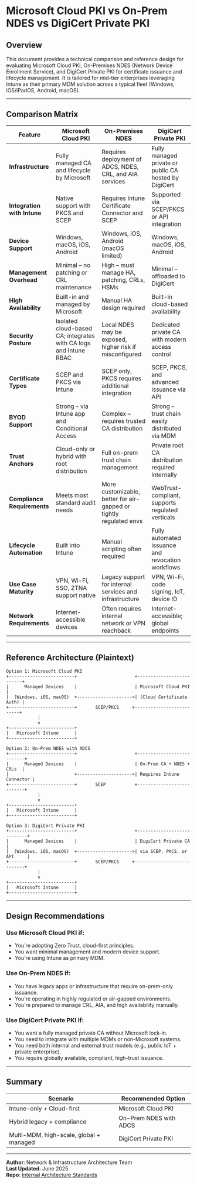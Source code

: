 # Microsoft Cloud PKI vs On-Prem NDES vs DigiCert Private PKI

## Overview

This document provides a technical comparison and reference design for evaluating Microsoft Cloud PKI, On-Premises NDES (Network Device Enrollment Service), and DigiCert Private PKI for certificate issuance and lifecycle management. It is tailored for mid-tier enterprises leveraging Intune as their primary MDM solution across a typical fleet (Windows, iOS/iPadOS, Android, macOS).

---

## Comparison Matrix

| Feature | Microsoft Cloud PKI | On-Premises NDES | DigiCert Private PKI |
|--------|----------------------|------------------|-----------------------|
| **Infrastructure** | Fully managed CA and lifecycle by Microsoft | Requires deployment of ADCS, NDES, CRL, and AIA services | Fully managed private or public CA hosted by DigiCert |
| **Integration with Intune** | Native support with PKCS and SCEP | Requires Intune Certificate Connector and SCEP | Supported via SCEP/PKCS or API integration |
| **Device Support** | Windows, macOS, iOS, Android | Windows, iOS, Android (macOS limited) | Windows, macOS, iOS, Android |
| **Management Overhead** | Minimal – no patching or CRL maintenance | High – must manage HA, patching, CRLs, HSMs | Minimal – offloaded to DigiCert |
| **High Availability** | Built-in and managed by Microsoft | Manual HA design required | Built-in cloud-based availability |
| **Security Posture** | Isolated cloud-based CA; integrates with CA logs and Intune RBAC | Local NDES may be exposed, higher risk if misconfigured | Dedicated private CA with modern access control |
| **Certificate Types** | SCEP and PKCS via Intune | SCEP only, PKCS requires additional integration | SCEP, PKCS, and advanced issuance via API |
| **BYOD Support** | Strong – via Intune app and Conditional Access | Complex – requires trusted CA distribution | Strong – trust chain easily distributed via MDM |
| **Trust Anchors** | Cloud-only or hybrid with root distribution | Full on-prem trust chain management | Private root CA distribution required internally |
| **Compliance Requirements** | Meets most standard audit needs | More customizable, better for air-gapped or tightly regulated envs | WebTrust-compliant, supports regulated verticals |
| **Lifecycle Automation** | Built into Intune | Manual scripting often required | Fully automated issuance and revocation workflows |
| **Use Case Maturity** | VPN, Wi-Fi, SSO, ZTNA support native | Legacy support for internal services and infrastructure | VPN, Wi-Fi, code signing, IoT, device ID |
| **Network Requirements** | Internet-accessible devices | Often requires internal network or VPN reachback | Internet-accessible; global endpoints |

---

## Reference Architecture (Plaintext)

```
Option 1: Microsoft Cloud PKI
+-------------------------+                      +--------------------------+
|      Managed Devices    |                      | Microsoft Cloud PKI      |
|  (Windows, iOS, macOS)  +--------------------->| (Cloud Certificate Auth) |
+-------------------------+       SCEP/PKCS     +--------------------------+
            |
            v
+-------------------------+
|   Microsoft Intune      |
+-------------------------+

Option 2: On-Prem NDES with ADCS
+-------------------------+                      +---------------------------+
|      Managed Devices    |                      | On-Prem CA + NDES + CRLs  |
|                         +--------------------->| Requires Intune Connector |
+-------------------------+       SCEP           +---------------------------+
            |
            v
+-------------------------+
|   Microsoft Intune      |
+-------------------------+

Option 3: DigiCert Private PKI
+-------------------------+                      +----------------------------+
|      Managed Devices    |                      | DigiCert Private CA        |
|  (Windows, iOS, macOS)  +--------------------->| via SCEP, PKCS, or API     |
+-------------------------+       SCEP/PKCS     +----------------------------+
            |
            v
+-------------------------+
|   Microsoft Intune      |
+-------------------------+
```

---

## Design Recommendations

### Use Microsoft Cloud PKI if:
- You're adopting Zero Trust, cloud-first principles.
- You want minimal management and modern device support.
- You're using Intune as primary MDM.

### Use On-Prem NDES if:
- You have legacy apps or infrastructure that require on-prem-only issuance.
- You're operating in highly regulated or air-gapped environments.
- You're prepared to manage CRL, AIA, and high availability manually.

### Use DigiCert Private PKI if:
- You want a fully managed private CA without Microsoft lock-in.
- You need to integrate with multiple MDMs or non-Microsoft systems.
- You need both internal and external trust models (e.g., public IoT + private enterprise).
- You require globally available, compliant, high-trust issuance.

---

## Summary

| Scenario | Recommended Option |
|----------|--------------------|
| Intune-only + Cloud-first | Microsoft Cloud PKI |
| Hybrid legacy + compliance | On-Prem NDES with ADCS |
| Multi-MDM, high-scale, global + managed | DigiCert Private PKI |

---

**Author**: Network & Infrastructure Architecture Team  
**Last Updated**: June 2025  
**Repo**: [Internal Architecture Standards](https://github.com/your-org/infra-standards)
